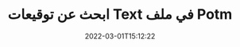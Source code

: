 ---
############################# Static ############################
layout: "auto-gen-signature"
date: 2022-03-01T15:12:22
draft: false
operation: Search
signaturetype: Text
fileformat: Potm
productName: .NET
lang: ar
productCode: net
otherformats: pdf doc docx docm dot dotm dotx odt ott rtf xls xlsx xlsm xlsb csv ods ots xltx xltm ppt pptx pps ppsx odp otp potx potm pptm ppsm
breadcrumb: Search Text signatures at Potm with C#

############################# Head ############################
head_title: "ابحث عن توقيعات Text في ملف Potm في C#"
head_description: "استخدم .NET للبحث عن توقيعات Text في ملفات Potm باستخدام بضعة أسطر من التعليمات البرمجية."

############################# Header ############################
title: "ابحث عن توقيعات Text في ملف Potm"
description: "تسمح واجهة برمجة التطبيقات الأصلية لـ .NET بالبحث عن توقيعات Text في ملفات Potm الموقعة بالفعل. قم بإجراء بحث متقدم عن التوقيع الإلكتروني داخل مستندات Potm باستخدام بضعة أسطر من التعليمات البرمجية."
bg_image: "https://cms.admin.containerize.com/templates/aspose/App_Themes/V3/images/bg/header1.png"
bg_overlay: false
button:
    enable: true

############################# SubMenu ############################
submenu:
    enable: true

    left:
        img_alt: "GroupDocs.Signature for .NET"
        image: "https://cms.admin.containerize.com/templates/groupdocs/images/product-logos/90x90-noborder/groupdocsature-net.png"
        product: "GroupDocs.Signature"
        platform: ".NET"



############################# About ############################
about:
    enable: true
    title: "حول واجهة برمجة تطبيقات GroupDocs.Signature for .NET"
    content: |
        يوفر [GroupDocs.Signature for .NET] (https://products.groupdocs.com/signature/net/) واجهة برمجة تطبيقات .NET لمعالجة المستندات باستخدام أنواع توقيع متنوعة مثل النصوص والصور والشهادات الرقمية والباركود ورموز الاستجابة السريعة والطوابع والبيانات الوصفية. يمكن للمستخدمين إضافة أو حذف أو تحديث أو التحقق من التوقيعات الإلكترونية أو البحث عنها ضمن ملفات PDF ومستندات MS Word ومصنفات MS Excel وعروض MS PowerPoint التقديمية وملفات Adobe Photoshop وتنسيقات الصور المختلفة ، مع دعم إضافي لتخصيص خصائص التوقيعات حسب الحاجة.
    

############################# Steps ############################
steps:
    enable: true
    title_left: "كيفية البحث عن توقيعات Text في Potm"
    content_left: |
        يسهّل [GroupDocs.Signature for .NET] (https://products.groupdocs.com/signature/net/) على مطوري .NET البحث عن توقيعات Text في ملفات Potm من تطبيقاتهم من خلال تنفيذ بضع خطوات سهلة.
        
        * قم بإنشاء مثيل جديد لفئة التوقيع وتمرير مسار المستند المصدر كمعامل مُنشئ.
        * قم بإنشاء كائن SearchOptions وفقًا لمتطلباتك وحدد خيارات البحث.
        * طريقة البحث عن المكالمات لمثيل فئة التوقيع وتمرير SearchOptions إليها.
        * نتائج البحث العملية وفقا لمتطلباتك.

    title_right: "متطلبات النظام"
    content_right: |
        يتم دعم GroupDocs.Signature for .NET على جميع الأنظمة الأساسية وأنظمة التشغيل الرئيسية. قبل تنفيذ الكود أدناه ، يرجى التأكد من تثبيت المتطلبات الأساسية التالية على نظامك.

        * أنظمة التشغيل: مايكروسوفت ويندوز ، لينوكس ، ماك
        * بيئات التطوير: Microsoft Visual Studio, Xamarin, MonoDevelop
        * Frameworks: .NET Framework, .NET Standard, .NET Core, Mono
        * تنزيل أحدث إصدار من GroupDocs.Signature for .NET من [Nuget] (https://www.nuget.org/packages/groupdocs.signature)
         
    code: |
        ```csharp    
                
        // Set up input Potm file
        string filePath = "input.potm";

        // Instantiate Signature for input file
        using (GroupDocs.Signature.Signature signature = new GroupDocs.Signature.Signature(filePath))
        {
                //Create search options
                TextSearchOptions options = new TextSearchOptions()
                {
                    // specify special pages to search on 
                    AllPages = false,
                    // single page number
                    PageNumber = 1,
                    // specify text match type
                    MatchType = TextMatchType.Contains,
                    // specify text pattern to search
                    Text = "Text signature"
                };

                // search for Text signatures in Potm document
                List<TextSignature> signatures = signature.Search<TextSignature>(options);

                // process signatures which were found                
                foreach (TextSignature item in signatures)
                {
                    //...
                }
        }

        ```

############################# Demos ############################
demos:
    enable: true
    title: "ابحث عن Text توقيعات إلكترونية Live Demo"
    content: |
       ابحث في المستند عن توقيعات إلكترونية متنوعة لملفات Potm الآن من خلال زيارة موقع ويب [GroupDocs.Signature App] (https://products.groupdocs.app/signature/family).

        
############################# More Formats ############################
more_formats:
    enable: true
    title: "ابحث عن توقيعات Text أخرى باستخدام C#"
    content: |
        "التوقيعات الإلكترونية تبحث في وثائق مختلفة. ابحث عن التوقيعات من أحد تنسيقات الملفات الشائعة كما هو موضح أدناه."
    format: 
           
       
back_to_top:
    enable: true
---